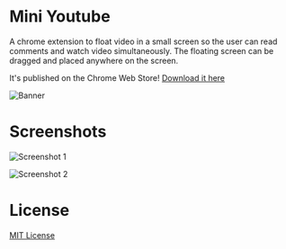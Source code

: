 # Mini Youtube
A chrome extension to float video in a small screen so the user can read comments and watch video simultaneously.
The floating screen can be dragged and placed anywhere on the screen.

It's published on the Chrome Web Store! [Download it here](https://chrome.google.com/webstore/detail/mini-youtube/acphfpihfjpgnihkgelafhmjeoodbehp)

![Banner](https://raw.githubusercontent.com/jianweichuah/miniyoutube/master/screenshots/promotional_tile_marquee.jpg)

# Screenshots

![Screenshot 1](https://raw.githubusercontent.com/jianweichuah/miniyoutube/master/screenshots/Screenshot1.png)

![Screenshot 2](https://raw.github.com/jianweichuah/miniyoutube/master/screenshots/Screenshot2.png)

# License

[MIT License](https://github.com/jianweichuah/miniyoutube/blob/master/LICENSE.md)
